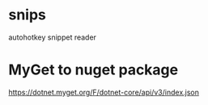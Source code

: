 # snips
autohotkey snippet reader


# MyGet to nuget package
https://dotnet.myget.org/F/dotnet-core/api/v3/index.json